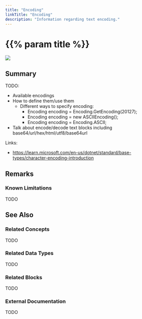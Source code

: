 ```yaml
---
title: "Encoding"
linkTitle: "Encoding"
description: "Information regarding text encoding."
---
```


# {{% param title %}}

<img src="/images/work-in-progress.jpg">

## Summary

TODO:

- Available encodings
- How to define them/use them
  - Different ways to specify encoding:
    - Encoding encoding = Encoding.GetEncoding(20127);
    - Encoding encoding = new ASCIIEncoding();
    - Encoding encoding = Encoding.ASCII;
- Talk about encode/decode text blocks including base64/url/hex/html/utf8/base64url

Links:

- https://learn.microsoft.com/en-us/dotnet/standard/base-types/character-encoding-introduction

## Remarks

### Known Limitations

TODO

## See Also

### Related Concepts

TODO

### Related Data Types

TODO

### Related Blocks

TODO

### External Documentation

TODO
